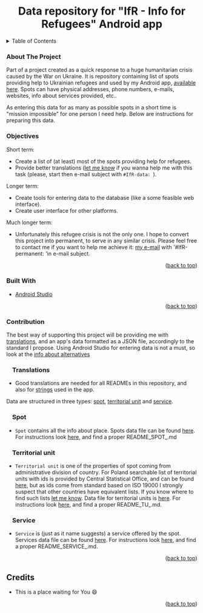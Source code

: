 <h1 align="center">Data repository for "IfR - Info for Refugees" Android app</h1>

<!-- TABLE OF CONTENTS -->
<details>
  <summary>Table of Contents</summary>
  <ol>
    <li><a href="#about-the-project">About The Project</a></li>
    <li><a href="#objectives">Objectives</a></li>
    <li><a href="#built-with">Built With</a></li>
    <li><a href="#contribution">Contribution</a>
    <ol>
    <li><a href="#translations">&nbsp;&nbsp;&nbsp;&nbsp;Translations</a></li>
    <li><a href="#spot">&nbsp;&nbsp;&nbsp;&nbsp;Spot</a></li>
    <li><a href="#territorial-unit">&nbsp;&nbsp;&nbsp;&nbsp;Territorial unit</a></li>
    <li><a href="#service">&nbsp;&nbsp;&nbsp;&nbsp;Service</a></li>
    </ol></li>
    <li><a href="#credits">Credits</a></li>
  </ol>
</details>

<!-- ABOUT THE PROJECT -->

### About The Project

Part of a project created as a quick response to a huge humanitarian crisis caused by the War on Ukraine.
It is repository containing list of spots providing help to Ukrainian refugees and used by my Android app, [available here](https://play.google.com/store/apps/details?id=eu.adamgiergun.infoforukrainianrefugees). 
Spots can have physical addresses, phone numbers, e-mails, websites, info about services provided, etc..

 As entering this data for as many as possible spots in a short time is "mission impossible" for one person I need help.
Below are instructions for preparing this data.

### Objectives

Short term:
* Create a list of (at least) most of the spots providing help for refugees.
* Provide better translations ([let me know](mailto:adam.giergun@gmail.com) if you wanna help me with this task (please, start then e-mail subject with `#IfR-data: `).

Longer term:
* Create tools for entering data to the database (like a some feasible web interface).
* Create user interface for other platforms.

Much longer term:
* Unfortunately this refugee crisis is not the only one. I hope to convert this project into permanent, to serve in any similar crisis. Please feel free to contact me if you want to help me achieve it: [my e-mail](mailto:adam.giergun@gmail.com) with '#IfR-permanent: 'in e-mail subject.

<p align="right">(<a href="#top">back to top</a>)</p>

### Built With

* [Android Studio](https://developer.android.com/studio)

<p align="right">(<a href="#top">back to top</a>)</p>

<!-- CONTRIBUTION -->

### Contribution

The best way of supporting this project will be providing me with [translations](https://github.com/AdamGiergun/IfR-data#translations), and an app's data formatted as a JSON file, accordingly to the standard I propose.
Using Android Studio for entering data is not a must, so look at the [info about alternatives](https://github.com/AdamGiergun/IfR-data/issues/1)

### &nbsp;&nbsp;&nbsp;&nbsp;Translations
* Good translations are needed for all READMEs in this repository, and also for [strings](https://github.com/AdamGiergun/IfR-data/blob/main/data/strings.xml) used in the app.

Data are structured in three types: [spot](https://github.com/AdamGiergun/IfR-data#spot), [territorial unit](https://github.com/AdamGiergun/IfR-data#territorial-unit) and [service](https://github.com/AdamGiergun/IfR-data#service).

### &nbsp;&nbsp;&nbsp;&nbsp;Spot
* `Spot` contains all the info about place.
  Spots data file can be found [here](https://github.com/AdamGiergun/IfR-data/blob/main/data/spots.json).
  For instructions look [here](https://github.com/AdamGiergun/IfR-data/blob/main/data/), and find a proper README_SPOT_<language acronym>.md
  
### &nbsp;&nbsp;&nbsp;&nbsp;Territorial unit
* `Territorial unit` is one of the properties of spot coming from administrative division of country.
  For Poland searchable list of territorial units with ids is provided by Central Statistical Office, and can be found [here](https://eteryt.stat.gov.pl/eTeryt/rejestr_teryt/udostepnianie_danych/baza_teryt/uzytkownicy_indywidualni/wyszukiwanie/wyszukiwanie.aspx?contrast=default),
  but as ids come from standard based on ISO 19000 I strongly suspect that other countries have equivalent lists.
  If you know where to find such lists [let me know](https://github.com/AdamGiergun/IfR-data/issues/2).
  Data file for territorial units is [here](https://github.com/AdamGiergun/IfR-data/blob/main/data/territorialUnits.json).
  For instructions look [here](https://github.com/AdamGiergun/IfR-data/blob/main/data/), and find a proper README_TU_<language acronym>.md.

###  &nbsp;&nbsp;&nbsp;&nbsp;Service  
* `Service` is (just as it name suggests) a service offered by the spot.
  Services data file can be found [here](https://github.com/AdamGiergun/IfR-data/blob/main/data/services.json).
  For instructions look [here](https://github.com/AdamGiergun/IfR-data/blob/main/data/), and find a proper README_SERVICE_<language acronym>.md.
  
<p align="right">(<a href="#top">back to top</a>)</p>

<!-- ACKNOWLEDGMENTS -->

## Credits

* This is a place waiting for You :smile:

<p align="right">(<a href="#top">back to top</a>)</p>
